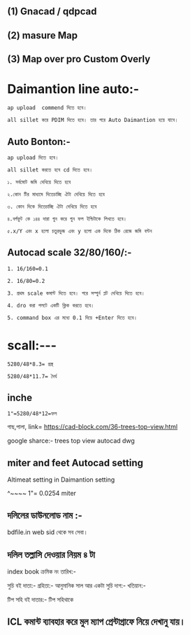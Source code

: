 
## (1) Gnacad / qdpcad

## (2) masure Map

## (3) Map over pro Custom Overly

# Daimantion line auto:-

``` ap upload  commend দিতে হবে। ```

``` all sillet করে PDIM দিতে হবে। তার পরে Auto Daimantion হয়ে যাবে। ```


## Auto Bonton:-

```ap upload দিতে হবে। ```

```all sillet করতে হবে cd দিতে হবে। ```

``` ১. সর্বমোট জমি দেখিয়ে দিতে হবে ```

``` ২.কোন টির মাধ্যমে দিতেচাচ্ছি ঐটা দেখিয়ে দিতে হবে ```

``` ৩. কোন দিকে দিতেচাচ্ছি ঐটা দেখিয়ে দিতে হবে ```

``` ৪.বর্গফুট কে ১৪৪ দারা গুন করে গুন ফল ইন্চিটাকে লিখতে হবে। ```

``` ৫.x/Y এবং x হলো চতুরভুজ এবং y হলো এক দিকে ঠিক রেজে জমি বন্টন ```

## Autocad scale 32/80/160/:-

``` 1. 16/160=0.1  ```

``` 2. 16/80=0.2 ```

``` 3. প্রথম scale কমান্ট দিতে হবে। পরে সম্পুর্ন প্লট দেখিয়ে দিতে হবে।  ```

``` 4. dro করা পলটে একটি ক্লিক করতে হবে। ```

``` 5. command box এর মধ্যে 0.1 দিয়ে +Enter দিতে হবে। ```

# scall:---

``` 5280/48*8.3= প্রস্থ ```

``` 5280/48*11.7= দৈর্ঘ ```
## inche

``` 1"=5280/48*12=ফল ```


গাছ,পালা, link=  https://cad-block.com/36-trees-top-view.html

google sharce:- trees top view autocad dwg

## miter and feet Autocad setting

Altimeat setting in Daimantion setting

^~~~~ 1"= 0.0254 miter



## দলিলের ডাউনলোড নাম :- 
bdfile.in web sid থেকে সব সেবা। 

## দলিল তল্লাসি দেওয়ার নিয়ম ৪ টা

index book
ক্রমিক নং
তারিখ:- 

সুচি বই
দাতা:- 
গ্রহিতা:- 
আনুমানিক সাল
আর একটা সুচি
দাগ:-
খতিয়ান:- 

টিপ সহি বই
দাতার:- টিপ সহিথাকে





## ICL কমান্ট ব্যাবহার করে মুল ম্যাপ প্রেন্টাগ্রাফে নিয়ে দেখানু যায়। 
